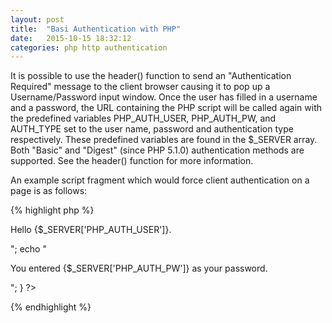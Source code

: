 ```yaml
---
layout: post
title:  "Basi Authentication with PHP"
date:   2015-10-15 18:32:12
categories: php http authentication
---
```


It is possible to use the header() function to send an "Authentication Required" message to the client browser causing it to pop up a Username/Password input window. Once the user has filled in a username and a password, the URL containing the PHP script will be called again with the predefined variables PHP_AUTH_USER, PHP_AUTH_PW, and AUTH_TYPE set to the user name, password and authentication type respectively. These predefined variables are found in the $_SERVER array. Both "Basic" and "Digest" (since PHP 5.1.0) authentication methods are supported. See the header() function for more information.

An example script fragment which would force client authentication on a page is as follows:

{% highlight php %}
<?php
if (!isset($_SERVER['PHP_AUTH_USER'])) {
    header('WWW-Authenticate: Basic realm="My Realm"');
    header('HTTP/1.0 401 Unauthorized');
    echo 'Text to send if user hits Cancel button';
    exit;
} else {
    echo "<p>Hello {$_SERVER['PHP_AUTH_USER']}.</p>";
    echo "<p>You entered {$_SERVER['PHP_AUTH_PW']} as your password.</p>";
}
?>
{% endhighlight %}

